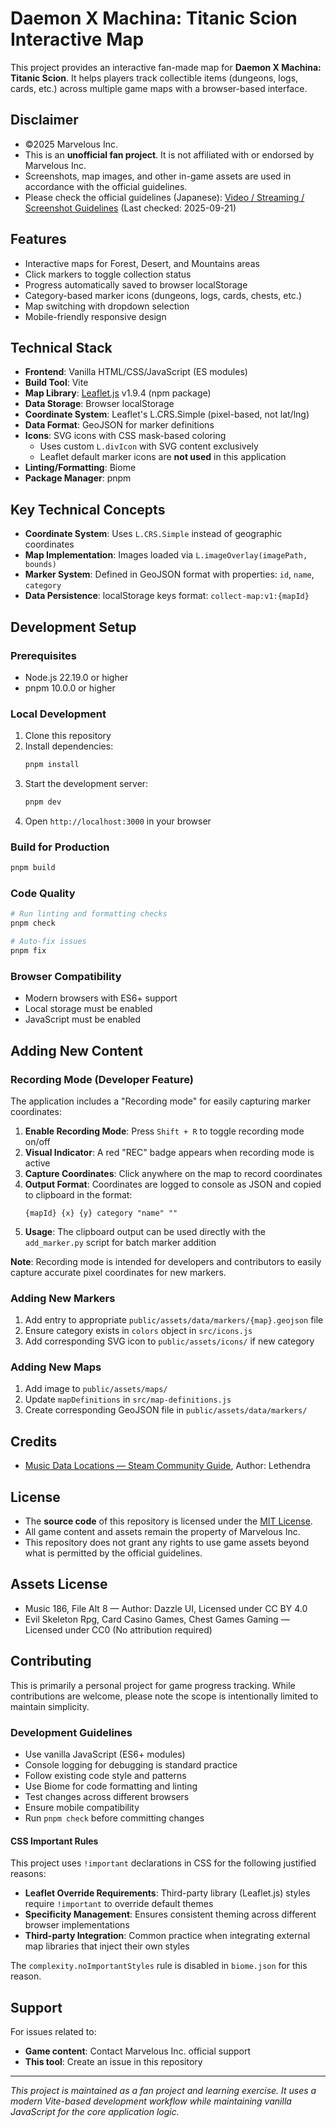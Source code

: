 # Daemon X Machina: Titanic Scion Interactive Map

This project provides an interactive fan-made map for **Daemon X Machina: Titanic Scion**. 
It helps players track collectible items (dungeons, logs, cards, etc.) across multiple game maps with a browser-based interface.

## Disclaimer
- ©2025 Marvelous Inc.
- This is an **unofficial fan project**. It is not affiliated with or endorsed by Marvelous Inc.
- Screenshots, map images, and other in-game assets are used in accordance with the official guidelines.
- Please check the official guidelines (Japanese): [Video / Streaming / Screenshot Guidelines](https://jp.daemonxmachina.com/titanicscion/news/article/32682) (Last checked: 2025-09-21)

## Features
- Interactive maps for Forest, Desert, and Mountains areas
- Click markers to toggle collection status
- Progress automatically saved to browser localStorage
- Category-based marker icons (dungeons, logs, cards, chests, etc.)
- Map switching with dropdown selection
- Mobile-friendly responsive design

## Technical Stack
- **Frontend**: Vanilla HTML/CSS/JavaScript (ES modules)
- **Build Tool**: Vite
- **Map Library**: [Leaflet.js](https://leafletjs.com/) v1.9.4 (npm package)
- **Data Storage**: Browser localStorage
- **Coordinate System**: Leaflet's L.CRS.Simple (pixel-based, not lat/lng)
- **Data Format**: GeoJSON for marker definitions
- **Icons**: SVG icons with CSS mask-based coloring
  - Uses custom `L.divIcon` with SVG content exclusively
  - Leaflet default marker icons are **not used** in this application
- **Linting/Formatting**: Biome
- **Package Manager**: pnpm

## Key Technical Concepts
- **Coordinate System**: Uses `L.CRS.Simple` instead of geographic coordinates
- **Map Implementation**: Images loaded via `L.imageOverlay(imagePath, bounds)`
- **Marker System**: Defined in GeoJSON format with properties: `id`, `name`, `category`
- **Data Persistence**: localStorage keys format: `collect-map:v1:{mapId}`

## Development Setup

### Prerequisites
- Node.js 22.19.0 or higher
- pnpm 10.0.0 or higher

### Local Development
1. Clone this repository
2. Install dependencies:
   ```bash
   pnpm install
   ```
3. Start the development server:
   ```bash
   pnpm dev
   ```
4. Open `http://localhost:3000` in your browser

### Build for Production
```bash
pnpm build
```

### Code Quality
```bash
# Run linting and formatting checks
pnpm check

# Auto-fix issues
pnpm fix
```

### Browser Compatibility
- Modern browsers with ES6+ support
- Local storage must be enabled
- JavaScript must be enabled

## Adding New Content

### Recording Mode (Developer Feature)
The application includes a "Recording mode" for easily capturing marker coordinates:

1. **Enable Recording Mode**: Press `Shift + R` to toggle recording mode on/off
2. **Visual Indicator**: A red "REC" badge appears when recording mode is active
3. **Capture Coordinates**: Click anywhere on the map to record coordinates
4. **Output Format**: Coordinates are logged to console as JSON and copied to clipboard in the format:
   ```
   {mapId} {x} {y} category "name" ""
   ```
5. **Usage**: The clipboard output can be used directly with the `add_marker.py` script for batch marker addition

**Note**: Recording mode is intended for developers and contributors to easily capture accurate pixel coordinates for new markers.

### Adding New Markers
1. Add entry to appropriate `public/assets/data/markers/{map}.geojson` file
2. Ensure category exists in `colors` object in `src/icons.js`
3. Add corresponding SVG icon to `public/assets/icons/` if new category

### Adding New Maps
1. Add image to `public/assets/maps/`
2. Update `mapDefinitions` in `src/map-definitions.js`
3. Create corresponding GeoJSON file in `public/assets/data/markers/`

## Credits
- [Music Data Locations — Steam Community Guide](https://steamcommunity.com/sharedfiles/filedetails/?id=3569600723), Author: Lethendra

## License
- The **source code** of this repository is licensed under the [MIT License](./LICENSE).
- All game content and assets remain the property of Marvelous Inc.
- This repository does not grant any rights to use game assets beyond what is permitted by the official guidelines.

## Assets License
- Music 186, File Alt 8 — Author: Dazzle UI, Licensed under CC BY 4.0
- Evil Skeleton Rpg, Card Casino Games, Chest Games Gaming — Licensed under CC0 (No attribution required)

## Contributing
This is primarily a personal project for game progress tracking. 
While contributions are welcome, please note the scope is intentionally limited to maintain simplicity.

### Development Guidelines
- Use vanilla JavaScript (ES6+ modules)
- Console logging for debugging is standard practice
- Follow existing code style and patterns
- Use Biome for code formatting and linting
- Test changes across different browsers
- Ensure mobile compatibility
- Run `pnpm check` before committing changes

#### CSS Important Rules
This project uses `!important` declarations in CSS for the following justified reasons:
- **Leaflet Override Requirements**: Third-party library (Leaflet.js) styles require `!important` to override default themes
- **Specificity Management**: Ensures consistent theming across different browser implementations
- **Third-party Integration**: Common practice when integrating external map libraries that inject their own styles

The `complexity.noImportantStyles` rule is disabled in `biome.json` for this reason.

## Support
For issues related to:
- **Game content**: Contact Marvelous Inc. official support
- **This tool**: Create an issue in this repository

---

*This project is maintained as a fan project and learning exercise. It uses a modern Vite-based development workflow while maintaining vanilla JavaScript for the core application logic.*
